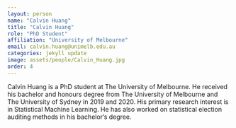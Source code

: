```yaml
---
layout: person
name: "Calvin Huang"
title: "Calvin Huang"
role: "PhD Student"
affiliation: "University of Melbourne"
email: calvin.huang@unimelb.edu.au
categories: jekyll update
image: assets/people/Calvin_Huang.jpg
order: 4
---
```

Calvin Huang is a PhD student at The University of Melbourne. He received his bachelor and honours degree from The University of Melbourne and The University of Sydney in 2019 and 2020. His primary research interest is in Statistical Machine Learning. He has also worked on statistical election auditing methods in his bachelor’s degree.
